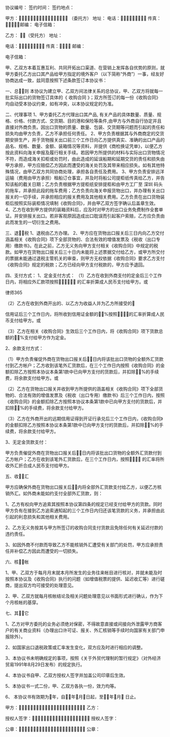 
 协议编号：
 签约时间： 
 签约地点：
 
 甲方： （委托方） 
 地址： 
 电话： 传真：邮编：
 电子信箱：
 
 乙方：                              （受托方）
 地址：   
 
 电话： 传真：  邮编：
 
 电子信箱：
 
 甲、乙双方本着互惠互利、共同开拓出口渠道、在营销上发挥各自优势的原则，就甲方委托乙方出口其产品给甲方指定的境外客户（以下简称“外商”）一事，经友好协商达成一致，兹同意按照下述条款签订本协议书：
 
 一、总则
 本协议为建立甲、乙双方间法律关系的总协议，甲、乙双方将就每一批实际出口的货物签订具体的《
收购合同
》；双方所签订的每一份《收购合同》均自动受本协议约束，如有冲突，以本协议规定的为准。
 
 二、代理事项
 1、甲方委托乙方代理出口其产品, 有关产品的具体数量、质量、规格、价格、付款方式、交货期、目的港和保险等条件,由甲方与外商自行协定并且直接对外商负责。因出口货物的质量、数量、包装、交货期等问题而引起的责任和损失均由甲方负责，乙方不承担任何责任。
 2、甲方负责根据其与外商商定的交货期安排生产，并于货物报关出口前三个工作日向乙方提供真实、准确的出口产品的品名、规格、数量、金额、装箱情况等资料，并提供《商检换证凭单》，以便乙方按此资料向海关申报及履行相关手续。若因甲方所提供的材料与实际出口货物情况不符，而造成海关扣柜或处罚时，由此造成的延误船期和延期交货的责任和损失由甲方承担，甲方应赔偿乙方因此而遭受的海关处罚及其带来相应损失。如有其他特殊情况，由甲乙双方共同协商处理，承担各自责任及费用。
 3、甲方负责安排远洋运输（费用由甲方承担）租船订仓事宜，并及时将船公司提柜纸传真给乙方，并告知该船的截关日期；乙方负责根据甲方提柜纸安排提柜和由甲方工厂至
深圳
码头的拖车，并承担此段的拖车费用；乙方负责向海关申报货物出口，并办理有关出口报关的一切手续，并承担相应的报关费用及其他相关费用。乙方负责在出口货物装柜后按照实际装柜情况填制《收购合同》，并由甲乙双方签字确认后盖章生效。
 4、乙方在收到甲方提供的装箱资料后，应及时对甲方的出口业务免费制作全套单证。并安排报关出口。若非客观原因造成出口耽误而引起客户索赔，乙方应负责由此而发生的一切衍生之费用。
 
 三、退税
 1、退税由乙方办理。
 2、甲方应在货物出口报关后三日内向乙方交付涵盖相关《收购合同》项下全部货物的、合法有效的增值发票及《税收（出口专用）缴款书》。在此之前，乙方无义务向甲方支付相关《收购合同》中规定的税款。如甲方在货物出口报关后三十日内未能将上述票据交付给乙方，或甲方所交付的票据未能通过退税主管机关的审查，则甲方无权依据《收购合同》要求乙方支付《收购合同》规定的税款；乙方已经向甲方支付税款的，甲方应予退回。
 
 四、支付方式：
 1、定金支付方式：
 （1）乙方在收到外商支付的定金后三个工作日内，将相应外汇款项按照 的汇率折算成人民币支付给甲方。或




 
律师365






 （2）乙方在收到外商开出的、以乙方为收益人并为乙方所接受的 

 信用证后三个工作日内，将所收到信用证金额的%按照的汇率折算成人民币支付给甲方。或

 （3）乙方在相关《收购合同》生效后三个工作日内，将《收购合同》项下货款总额的%支付给甲方作为定金。

 2、余款支付方式：

 （1）甲方负责催促外商在货物出口报关后日内将该批出口货物的全额外汇货款付到乙方帐户；乙方收到该笔外汇货款后，在三个工作日内按照《收购合同》的金额扣除乙方按照本协议本条第1款中已向甲方支付的货款后，并扣除%的手续费，将余款支付给甲方。或

 （2）乙方在货物出口报关并收到甲方所提供的涵盖相关《收购合同》项下全部货物的、合法有效的增值发票及《税收（出口专用）缴款书》后三个工作日内，按照《收购合同》的金额扣除乙方按照本协议本条第1款中已向甲方支付的货款后，并扣除%的手续费，将余款支付给甲方。

 （3）乙方在外商开出的远期信用证得到开证行承兑后三个工作日内，《收购合同》的金额扣除乙方按照本协议本条第1款中已向甲方支付的货款后，并扣除%的手续费，将余款支付给甲方。

 3、无定金货款支付：

 甲方负责催促外商在货物出口报关后日内将该批出口货物的全额外汇货款付到乙方帐户；乙方在收到该笔外汇货款后，在三个工作日内，按照 的汇率将所收外汇折合成人民币支付给甲方。

 五、收汇

 甲方应确保外商在货物出口报关后内将全部外汇货款支付给乙方，以便乙方核销外汇。如外商未能如约支付全部外汇货款，则：

 1、乙方有权向甲方追索其按照本协议第四条的规定已经支付给甲方的货款。同时甲方负有在接到乙方追索通知起的三个工作日内归还该笔货款的义务，并承担由此引起的利息损失和其他相关费用。

 2、乙方无义务按其与甲方所签订的收购合同支付货款且免除任何有关延迟付款的违约责任。

 3、如因外商不付款而导致乙方不能核销外汇遭受有关部门的处罚，甲方应承担责任并补偿乙方因此而遭受的一切损失。

 六、核帐

 1、甲、乙双方于每月月末就本月所发生的业务往来帐目进行核对，并就未能及时按照本协议及《收购合同》执行的问题（如增值税票的提供、延迟收汇等）进行磋商，提出双方均可接受的处理意见。

 2、甲、乙双方就每月核帐结论及相关问题处理意见以书面形式进行确认，作为下个月核帐的基穿。

 七、其它

 1、乙方对甲方委托的业务必须绝对保密，不得故意直接或间接向外泄露甲方商客户的有关商业资料（办理出口许可证、报关、外汇核销等手续时向国家有关部门申报除外）。

 2、如国家出口退税政策或汇率发生变化，双方应及时进行相应的调整。

 3、本协议书未明确规定的事项，按照《关于外贸代理制的暂行规定》（对外经济贸易1991年8月29日发布）的规定执行。

 4、本协议书自甲、乙双方授权人签字并加盖公司印章后生效。

 5、本协议书一式二份，甲、乙双方各执一份，效力均等。

 6、 本协议书有效期为­年，自年月日起，­至年月 日止。

 

 甲方： 乙方：

 授权人签字： 授权人签字：

 公章： 公章：  


 

 
 
 
 
 
  


  
 

  


  


  
 
 
 
 

